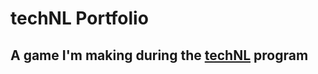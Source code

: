 # techNL Portfolio
A game I'm making during the [techNL](https://technl.ca/) program
----------------------------------------------------------------
